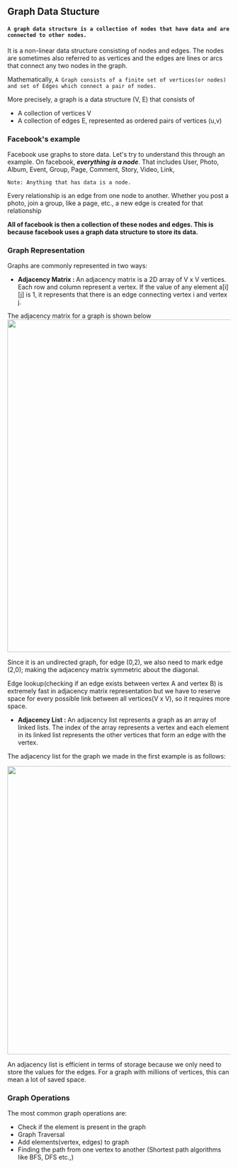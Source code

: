 ## Graph Data Stucture

#### `A graph data structure is a collection of nodes that have data and are connected to other nodes.`

It is a non-linear data structure consisting of nodes and edges. The nodes are sometimes also referred to as vertices and the edges are lines or arcs that connect any two nodes in the graph. 

Mathematically, `A Graph consists of a finite set of vertices(or nodes) and set of Edges which connect a pair of nodes.`

More precisely, a graph is a data structure (V, E) that consists of
* A collection of vertices V
* A collection of edges E, represented as ordered pairs of vertices (u,v)

### Facebook's example
Facebook use graphs to store data. Let's try to understand this through an example. On facebook, <b>*everything is a node*</b>. That includes User, Photo, Album, Event, Group, Page, Comment, Story, Video, Link, 

`Note: Anything that has data is a node.`

Every relationship is an edge from one node to another. Whether you post a photo, join a group, like a page, etc., a new edge is created for that relationship

<b>All of facebook is then a collection of these nodes and edges. This is because facebook uses a graph data structure to store its data. </b>

### Graph Representation 
Graphs are commonly represented in two ways:

* <b>Adjacency Matrix : </b> An adjacency matrix is a 2D array of V x V vertices. Each row and column represent a vertex. If the value of any element a[i][j] is 1, it represents that there is an edge connecting vertex i and vertex j.

The adjacency matrix for a graph is shown below
<img width="750px" src="https://cdn.programiz.com/sites/tutorial2program/files/adjacency-matrix_1.png" />

Since it is an undirected graph, for edge (0,2), we also need to mark edge (2,0); making the adjacency matrix symmetric about the diagonal.

Edge lookup(checking if an edge exists between vertex A and vertex B) is extremely fast in adjacency matrix representation but we have to reserve space for every possible link between all vertices(V x V), so it requires more space.

* <b>Adjacency List : </b> An adjacency list represents a graph as an array of linked lists. The index of the array represents a vertex and each element in its linked list represents the other vertices that form an edge with the vertex.

The adjacency list for the graph we made in the first example is as follows:

<img src="https://cdn.programiz.com/sites/tutorial2program/files/adjacency-list.png" width="650px" />

An adjacency list is efficient in terms of storage because we only need to store the values for the edges. For a graph with millions of vertices, this can mean a lot of saved space.

### Graph Operations
The most common graph operations are:

* Check if the element is present in the graph
* Graph Traversal
* Add elements(vertex, edges) to graph
* Finding the path from one vertex to another (Shortest path algorithms like BFS, DFS etc.,)
